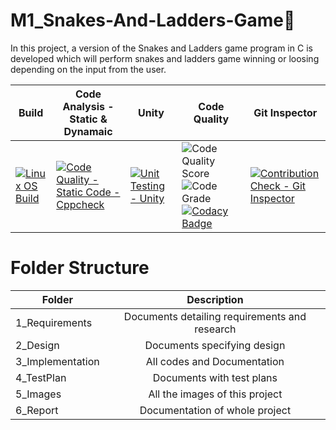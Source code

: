 # M1_Snakes-And-Ladders-Game🐍
   In this project, a version of the Snakes and Ladders game program in C is developed which will perform snakes and ladders game winning or loosing depending on the input from the user.

| Build | Code Analysis - Static & Dynamaic | Unity | Code Quality | Git Inspector |
|---|---|---|---|---|
| [![Linux OS Build](https://github.com/alrichroshan/M1_App_FinancialCalculator/actions/workflows/Linux.yml/badge.svg)](https://github.com/alrichroshan/M1_App_FinancialCalculator/actions/workflows/Linux.yml) | [![Code Quality - Static Code - Cppcheck](https://github.com/alrichroshan/M1_App_FinancialCalculator/actions/workflows/cppcheck.yml/badge.svg)](https://github.com/alrichroshan/M1_App_FinancialCalculator/actions/workflows/cppcheck.yml) | [![Unit Testing - Unity](https://github.com/alrichroshan/M1_App_FinancialCalculator/actions/workflows/unity.yml/badge.svg)](https://github.com/alrichroshan/M1_App_FinancialCalculator/actions/workflows/unity.yml) | ![Code Quality Score](https://api.codiga.io/project/29805/score/svg) ![Code Grade](https://api.codiga.io/project/29805/status/svg) [![Codacy Badge](https://app.codacy.com/project/badge/Grade/64062f40fcd344b2af90a97dbfe2653d)](https://www.codacy.com/gh/alrichroshan/M1_App_FinancialCalculator/dashboard?utm_source=github.com&amp;utm_medium=referral&amp;utm_content=alrichroshan/M1_App_FinancialCalculator&amp;utm_campaign=Badge_Grade) | [![Contribution Check - Git Inspector](https://github.com/Dk15rk22/M1_Snakes-And-Ladders-Game/actions/workflows/gitinspector.yml/badge.svg)](https://github.com/Dk15rk22/M1_Snakes-And-Ladders-Game/actions/workflows/gitinspector.yml) |

# Folder Structure
| Folder   |      Description     |  
|----------|:-------------:|
| 1_Requirements |  Documents detailing requirements and research |
| 2_Design |    Documents specifying design  | 
| 3_Implementation |   All codes and Documentation  |
| 4_TestPlan |  Documents with test plans |
| 5_Images |    All the images of this project  | 
| 6_Report |    Documentation of whole project  |      
